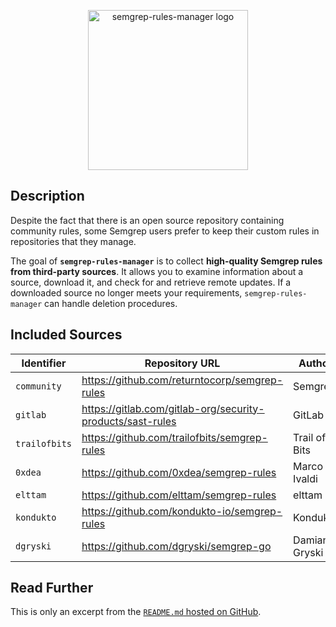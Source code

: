 <p align="center">
    <img src="https://raw.githubusercontent.com/iosifache/semgrep-rules-manager/main/logo.png" height="256" alt="semgrep-rules-manager logo"/>
</p>

## Description

Despite the fact that there is an open source repository containing community rules, some Semgrep users prefer to keep their custom rules in repositories that they manage.

The goal of **`semgrep-rules-manager`** is to collect **high-quality Semgrep rules from third-party sources**. It allows you to examine information about a source, download it, and check for and retrieve remote updates. If a downloaded source no longer meets your requirements, `semgrep-rules-manager` can handle deletion procedures.

## Included Sources

| Identifier    | Repository URL                                             | Author        | License   |
|---------------|------------------------------------------------------------|---------------|-----------|
| `community`   | https://github.com/returntocorp/semgrep-rules              | Semgrep       | LGPL 2.1  |
| `gitlab`      | https://gitlab.com/gitlab-org/security-products/sast-rules | GitLab        | MIT       |
| `trailofbits` | https://github.com/trailofbits/semgrep-rules               | Trail of Bits | AGPL-3.0  |
| `0xdea`       | https://github.com/0xdea/semgrep-rules                     | Marco Ivaldi  | MIT       |
| `elttam`      | https://github.com/elttam/semgrep-rules                    | elttam        | MIT       |
| `kondukto`    | https://github.com/kondukto-io/semgrep-rules               | Kondukto      |           |
| `dgryski`     | https://github.com/dgryski/semgrep-go                      | Damian Gryski | MIT       |

## Read Further

This is only an excerpt from the [`README.md` hosted on GitHub](https://github.com/iosifache/semgrep-rules-manager#readme).
